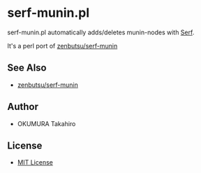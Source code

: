 # serf-munin.pl

serf-munin.pl automatically adds/deletes munin-nodes with [Serf](http://www.serfdom.io).

It's a perl port of [zenbutsu/serf-munin](https://github.com/zembutsu/serf-munin)

## See Also

- [zenbutsu/serf-munin](https://github.com/zembutsu/serf-munin)

## Author

- OKUMURA Takahiro

## License

- [MIT License](LICENSE)
